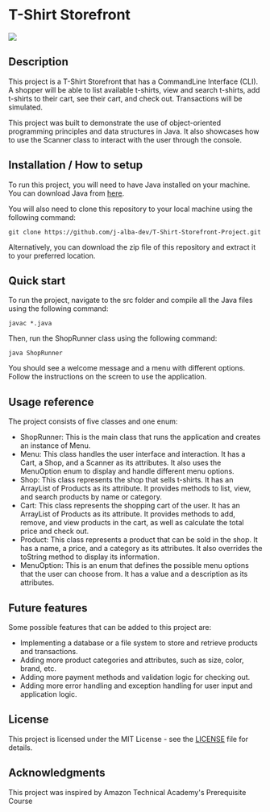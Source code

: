 # T-Shirt Storefront

<img src="/.image/shirts.png">

## Description

This project is a T-Shirt Storefront that has a CommandLine Interface (CLI). A shopper will be able to list available t-shirts, view and search t-shirts, add t-shirts to their cart, see their cart, and check out. Transactions will be simulated.

This project was built to demonstrate the use of object-oriented programming principles and data structures in Java. It also showcases how to use the Scanner class to interact with the user through the console.

## Installation / How to setup

To run this project, you will need to have Java installed on your machine. You can download Java from [here](https://www.java.com/en/download/).

You will also need to clone this repository to your local machine using the following command:

```
git clone https://github.com/j-alba-dev/T-Shirt-Storefront-Project.git
```

Alternatively, you can download the zip file of this repository and extract it to your preferred location.

## Quick start

To run the project, navigate to the src folder and compile all the Java files using the following command:

```
javac *.java
```

Then, run the ShopRunner class using the following command:

```
java ShopRunner
```

You should see a welcome message and a menu with different options. Follow the instructions on the screen to use the application.

## Usage reference

The project consists of five classes and one enum:

- ShopRunner: This is the main class that runs the application and creates an instance of Menu.
- Menu: This class handles the user interface and interaction. It has a Cart, a Shop, and a Scanner as its attributes. It also uses the MenuOption enum to display and handle different menu options.
- Shop: This class represents the shop that sells t-shirts. It has an ArrayList of Products as its attribute. It provides methods to list, view, and search products by name or category.
- Cart: This class represents the shopping cart of the user. It has an ArrayList of Products as its attribute. It provides methods to add, remove, and view products in the cart, as well as calculate the total price and check out.
- Product: This class represents a product that can be sold in the shop. It has a name, a price, and a category as its attributes. It also overrides the toString method to display its information.
- MenuOption: This is an enum that defines the possible menu options that the user can choose from. It has a value and a description as its attributes.

## Future features

Some possible features that can be added to this project are:

- Implementing a database or a file system to store and retrieve products and transactions.
- Adding more product categories and attributes, such as size, color, brand, etc.
- Adding more payment methods and validation logic for checking out.
- Adding more error handling and exception handling for user input and application logic.

## License

This project is licensed under the MIT License - see the [LICENSE](LICENSE) file for details.

## Acknowledgments

This project was inspired by Amazon Technical Academy's Prerequisite Course
